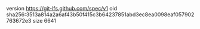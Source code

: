 version https://git-lfs.github.com/spec/v1
oid sha256:3513a814a2a6af43b50f415c3b64237851abd3ec8ea0098eaf057902763672e3
size 6641
